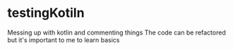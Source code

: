 # testingKotiln
Messing up with kotlin and commenting things
The code can be refactored but it's important to me to learn basics
